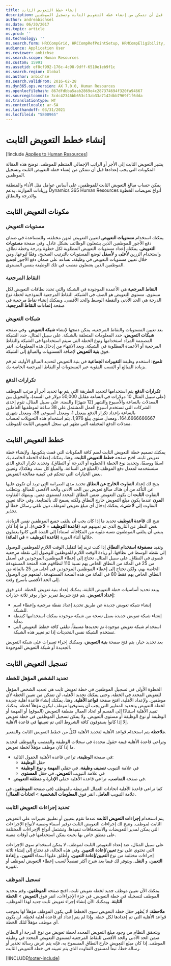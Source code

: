 ```yaml
---
title: إنشاء خطط التعويض الثابت
description: يشير التعويض الثابت إلى الأجر أو الراتب الإجمالي المنتظم للموظف. توضح هذه المقالة المكونات التي يجب إعدادها قبل أن تتمكن من إنشاء خطة التعويض الثابت وتسجيل الموظفين.
author: andreabichsel
ms.date: 06/20/2017
ms.topic: article
ms.prod: ''
ms.technology: ''
ms.search.form: HRCCompGrid, HRCCompRefPointSetup, HRMCompEligibility, HRMCompEvent, HRMFixedCompPlanTable, HcmCompensationWorkspace
audience: Application User
ms.reviewer: anbichse
ms.search.scope: Human Resources
ms.custom: 15991
ms.assetid: ef8cf992-176c-4c98-9dff-6510e1eb9f1c
ms.search.region: Global
ms.author: anbichse
ms.search.validFrom: 2016-02-28
ms.dyn365.ops.version: AX 7.0.0, Human Resources
ms.openlocfilehash: 867dfdbba5aab2869e4c287374694f320fa94667
ms.sourcegitcommit: 3cdc42346bb653c13ab33a7142dbb7969f1f6dda
ms.translationtype: HT
ms.contentlocale: ar-SA
ms.lasthandoff: 03/31/2021
ms.locfileid: "5800965"
---
```

# <a name="create-a-fixed-compensation-plans"></a>إنشاء خطط التعويض الثابت

[!include [Applies to Human Resources](../includes/applies-to-hr.md)]

يشير التعويض الثابت إلى الأجر أو الراتب الإجمالي المنتظم للموظف. توضح هذه المقالة المكونات التي يجب إعدادها قبل أن تتمكن من إنشاء خطة التعويض الثابت وتسجيل الموظفين.

يمكن حساب مبالغ التعويض الثابت للموظفين، على أساس عوامل مثل الأداء والمنطقة وزيادات الموازنة. يدعم Dynamics 365 Human Resources أنواع تعويضات الخطوة والدرجة والنطاق.

## <a name="fixed-compensation-components"></a>مكونات التعويض الثابت
### <a name="compensation-levels"></a>مستويات التعويض

‏‫يمكنك استخدام **‬‏‫مستويات التعويض** لتعيين التعويض لمهن مختلفة، وللمساعدة في ضمان دفع الأجور للموظفين الذين يشغلون الوظائف بشكل عادل. وفي صفحة **مستويات التعويض‬‏‫**، يمكنك إعداد مستويات التعويض المطلوبة لكل خطوة ودرجة وخطة نطاق.‬ واستخدام الزرين **لأعلى** و **لأسفل** لوضع المستويات بالترتيب الصحيح، وفقًا لنوعها. ومن خلال تعيين مستويات التعويض في وظيفة، تساعد على ضمان دفع الأجور لجميع الموظفين الذين يشغلون منصب في تلك الوظيفة بنفس المستوى.

### <a name="reference-points"></a>النقاط المرجعية

**النقاط المرجعية** هي الأعمدة الموجودة في الشبكة والتي تحدد نطاقات التعويض لكل مستوى. مستوى التعويض هو الصف في الشبكة. ‏‫النقاط المرجعية النموذجية لخطة نوع الدرجة هي الحد الأدنى والنقطة الوسط والحد الأقصى. ويمكنك إنشاء نقاط مرجعية في صفحة **‬‏‫إعدادات النقاط المرجعية**.

### <a name="compensation-grids"></a>شبكات التعويض

بعد تعيين المستويات والنقاط المرجعية، يمكن دمجها لإنشاء **شبكة التعويض**. وفي صفحة **شبكات التعويض**، حدد المعلومات المتعلقة بالشبكة. على سبيل المثال، حدد الشبكة المصممة المراد استخدامها ونوع الخطة التي سيتم استخدامها في الشبكة والنقاط المرجعية أو الأعمدة المطلوبة في الشبكة. وبعد الانتهاء من إدخال هذه المعلومات، انقر فوق **بنية التعويض** لإضافة المستويات والمبالغ إلى الشبكة. 

**تلميح:** استخدم وظيفة **التغييرات الجماعية** في بنية التعويض لتحديد المبالغ الأولية، ثم قم بزيادة المبالغ أو النسب المئوية عبر المستويات أو النقاط المرجعية الخاصة بك.

### <a name="pay-frequencies"></a>تكرارات الدفع

**تكرارات الدفع** يتم استخدامها لتحديد الطريقة التي يتم بها تحديد أجر أو مرتب الموظف (على سبيل المثال 10 دولارات في الساعة مقابل 50,000 دولار في السنة)، والتحويل بين المعدلات بالساعة والأسبوع والشهر (12 شهرًا) والسنة. على سبيل المثال، تثوم إحدى الشركات التي تستخدم أسبوع العمل المشتمل على 38 ساعة لموظفيها العاملين بالساعة بإعداد تكرار الدفع بمعدل 1، ومعدل أسبوعي 38، ومعدل شهري 164.6666666667، ومعدل سنوي يبلغ 1,976. يتم استخدام هذه التحويلات لحساب معدلات الدفع المختلفة التي تظهر في سجل التعويض الثابت للموظف.

## <a name="fixed-compensation-plans"></a>خطط التعويض الثابت
يمكنك تصميم خطة التعويض الثابت لضم كافة المكونات التي قمت بتكوينها. ولإنشاء خطة تعويض ثابتة، افتح صفحة **خطط التعويض الثابت**. وهنا، يمكنك إعطاء الخطة الخاصة بك اسمًا ووصفًا، وتحديد نوع الخطة (الخطوة أو الدرجة أو النطاق)، وتحديد تكرار الدفع الذي ستستخدمه لمعدل دفع الموظف (المبلغ في الساعة، والمبلغ كل سنة، وهكذا)، وتعيين بعض الخيارات التي تتحكم في كيفية معالجة التعويض. 

يتيح لك إعداد **التفاوت الخارج عن النطاق‬** تحديد مدى الصرامة التي تريد أن تكون عليها عن التأكد من أن هناك مبالغ تعويض بين الحد الأدنى والحد الأقصى للمبالغ. ويتطلب التفاوت **الثابت** أن يكون التعويض ضمن النطاق المحدد لمستوى معين. وينبهك التفاوت **المرن** عندما يكون مبلغ التعويض خارج النطاق ولكنه يسمح لك بالمتابعة. وفي حالة تعيين التفاوت إلى **لا شيء**، يمكنك إدخال أي مبلغ تعويض لموظف دون تلقي رسائل خطأ أو تحذير. 

تتيح لك **قاعدة التوظيف** تحديد ما إذا كان يجب أن يتلقى جميع الموظفين نفس الزيادة، بغض النظر عن التاريخ الذي تم تعيينهم فيه (**قاعدة التوظيف** = **لا شيء**)، أو ما إذا كان ينبغي أن يتلقى الموظفون نسبة مئوية من المكافأة، استناداً إلى المدة التي كانوا يعملون خلالها أثناء الدورة (**قاعدة التوظيف** = **في المائة**). 

وتفيد **مصفوفة استخدام النطاق** إذا كنت تريد إما لتقليل الوقت اللازم للموظفين للوصول إلى نقطة الوسط في نطاقها، أو زيادة الوقت اللازم للموظفين للوصول إلى نقطة مرجعية قصوى في النطاق. على سبيل المثال، تحتاج إلى إعطاء الموظفين الموجودين في أسفل من 25 في المائة من النطاق الخاص بهم نسبة 110 لنطاقهم هذه المنحة المستهدفة الخاصة بهم، ولكن تحتاج إلى إعطاء الموظفين الموجودين في أعلى من 25 بالمائة من النطاق الخاص بهم فقط 80 في المائة من هذه المنحة المستهدفة، لمنعهم من الوصول إلى الحد الأقصى بأسرع وقت. 

وبعد تحديد أساسيات خطة التعويض الثابتة، يمكنك إعداد بنية تعويض للخطة. انقر فوق **إعداد التعويض**. يتم فتح شريط تمرير حوار يوفر ثلاثة خيارات:‬

-   إنشاء شبكة تعويض جديدة عن طريق تحديد إعداد نقطة مرجعية وإعطاء اسم للشبكة.
-   إنشاء شبكة تعويض جديدة بعمل نسخة من شبكة موجودة يمكنك استخدامها كنقطة بداية.
-   استخدام شبكة تعويض موجودة تم تحديدها مسبقاً. تتلقي كافة خطط التعويض التي تستخدم الشبكة نفس التحديثات إذا تم تغيير هذه الشبكة.

بعد تحديد خيار، يتم فتح صفحة **بنية التعويض**، ويمكنك إجراء تغييرات على شبكة التعويض الجديدة أو شبكة التعويض الموجودة.

## <a name="fixed-compensation-enrollment"></a>تسجيل التعويض الثابت
### <a name="determine-who-is-eligible-for-the-plan"></a>تحديد الشخص المؤهل للخطة

الخطوة الأولى في تسجيل الموظفين في خطة تعويض ثابت هي تحديد الشخص المؤهل للتعويض المحدد في الخطة. وحتى يمكنك تحديد الأهلية، لن تتمكن من تعيين الخطة لأي موظفين. ‏‫ولإعداد الأهلية، افتح صفحة **قواعد الأهلية**. وهنا، يمكنك إنشاء قاعدة أهلية جديدة لخطة التعويض وتحديد المعايير التي يجب أن يستوفيها موظف ليكون مؤهلاً لخطة.‬ يمكنك تقييد الأهلية استنادًا إلى القسم أو اتحاد العمال منطقة التعويض (الموقع) أو المهمة أو الوظيفة أو نوع الوظيفة أو مستوى التعويض. ولا يمكن تسجيل الموظفين في خطة تعويض إلا إذا كانوا يستوفون كافة الشروط التي تم تعيينها في قاعدة الأهلية. 

**ملاحظة** يتم استخدام قواعد الأهلية لتحديد الأهلية لكلٍّ من خطط التعويض الثابت والمتغير. 

وتراعي قاعدة الأهلية قيمة حقول محددة في سجلات الوظيفة والمنصب والموظف لتحديد ما إذا كان موظف مؤهلاً لخطة تعويض.

-   في صفحة **الوظيفة**، تراعي قاعدة الأهلية الحقول التالية:
    -   حقل **الوظيفة**
    -   في علامة التبويب **تصنيف وظيفة**، في حقلي **المهمة** و **نوع الوظيفة**
    -   في علامة التبويب **التعويض**، في حقل **المستوى**
-   في صفحة **المناصب**، تراعي قاعدة الأهلية حقلي **الإدارة** و **منطقة التعويض**.

كما تراعي قاعدة الأهلية اتحادات العمال المرتبطة بالموظف (في صفحة **الموظفين**، في علامة التبويب **العامل**، انقر فوق **المعلومات الشخصية** &gt; **اتحادات العمال**).

### <a name="define-fixed-compensation-actions"></a>تحديد إجراءات التعويض الثابت

يتم استخدام **إجراءات التعويض الثابت** عندما تقوم بتعيين أو تطبيق تغييرات على التعويض الثابت لموظف. وتتيح لك إجراءات التعويض الثابت توفير أسماء وصفية لأنواع الإجراءات التي يمكن لمدير التعويضات والاستحقاقات تنفيذها. وتشتمل أنواع الإجراءات المختلفة على منطق خاص بها بحيث يمكن استخدامها في أوقات معينة. 

على سبيل المثال، عند إعداد التعويض الثابت لموظف، لا يمكن استخدام سوى الإجراءات التي تحتوي على نوع **تعيين/إعادة التعيين**. وفي هذه الحالة، قد تحتاج إلى إنشاء ثلاثة إجراءات مختلفة من نوع **التعيين/إعادة التعيين**، وأطلق عليها أسماء **التعيين**، و **إعادة التعيين**، و **النقل**. ويتوفر لك فيما بعد شرح أكثر تفصيلاً لسبب إعطاء التعويض لموظف أو تغييره.

### <a name="enroll-the-employee"></a>تسجيل الموظف

يمكنك الآن تعيين موظف جديد لخطة تعويض ثابت. افتح صفحة **الموظفين**، وقم بتحديد الموظف لتسجيله في خطة التعويض. في جزء الإجراءات، انقر فوق **التعويض** &gt; **‬‏‫الخطة الثابتة**. ويمكنك الآن إنشاء إجراء تعويض ثابت جديد لهذا الموظف.‬ 

**ملاحظة:** لا يُظهر حقل خطة التعويض سوى الخطط التي يكون الموظف مؤهلاً لها بموجب قواعد الأهلية التي تم إعدادها لكل خطة. وإذا لم يتم إعداد أي قاعدة أهلية لخطة، لن يكون أي موظف مؤهلاً لتلك الخطة. 

ويتحقق النظام من وجود مبلغ التعويض المحدد لخطة تعويض من نوع الدرجة أو النطاق ضمن الحد الأدنى والحد الأقصى للنقاط المرجعية لمستوى التعويض المحدد في وظيفة الموظف. إذا كان مبلغ التعويض خارج النطاق المسموح به، فإنه يتم عرض رسالة تحذير أو رسالة خطأ، تبعاً لمستوى التفاوت الذي يتم تعيينه في خطة التعويض الثابت.



[!INCLUDE[footer-include](../includes/footer-banner.md)]